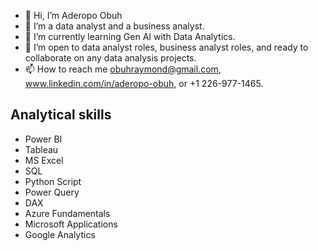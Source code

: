 - 👋 Hi, I’m Aderopo Obuh
- 👀 I’m a data analyst and a business analyst.
- 🌱 I’m currently learning Gen AI with Data Analytics.
- 💞️ I’m open to data analyst roles, business analyst roles, and ready to collaborate on any data analysis projects.
- 📫 How to reach me obuhraymond@gmail.com, www.linkedin.com/in/aderopo-obuh, or +1 226-977-1465.

Analytical skills
---
- Power BI
- Tableau
- MS Excel
- SQL
- Python Script
- Power Query
- DAX
- Azure Fundamentals
- Microsoft Applications
- Google Analytics


